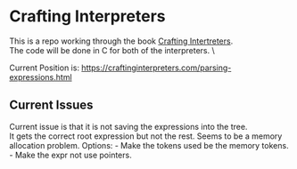 # Crafting Interpreters

This is a repo working through the book [Crafting Intertreters](https://craftinginterpreters.com/contents.html). \
The code will be done in C for both of the interpreters. \

Current Position is: https://craftinginterpreters.com/parsing-expressions.html

## Current Issues

Current issue is that it is not saving the expressions into the tree.\
It gets the correct root expression but not the rest. Seems to be a memory allocation problem.
Options:
    - Make the tokens used be the memory tokens.
    - Make the expr not use pointers.

